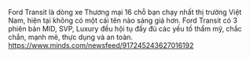 Ford Transit là dòng xe Thương mại 16 chỗ bạn chạy nhất thị trường Việt Nam, hiện tại  không có một cái tên nào sáng giá hơn. Ford Transit có 3 phiên bản MID, SVP, Luxury đều hội tụ đầy đủ các yếu tố thẩm mỹ, chắc chắn, mạnh mẽ, thực dụng và an toàn.
https://www.minds.com/newsfeed/917245243627016192
